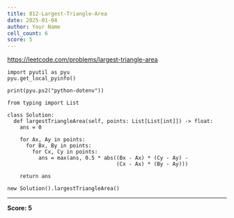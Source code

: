 ```yaml
---
title: 812-Largest-Triangle-Area
date: 2025-01-04
author: Your Name
cell_count: 6
score: 5
---
```


https://leetcode.com/problems/largest-triangle-area


```
import pyutil as pyu
pyu.get_local_pyinfo()
```


```
print(pyu.ps2("python-dotenv"))
```


```
from typing import List
```


```
class Solution:
  def largestTriangleArea(self, points: List[List[int]]) -> float:
    ans = 0

    for Ax, Ay in points:
      for Bx, By in points:
        for Cx, Cy in points:
          ans = max(ans, 0.5 * abs((Bx - Ax) * (Cy - Ay) -
                                   (Cx - Ax) * (By - Ay)))

    return ans
```


```
new Solution().largestTriangleArea()
```


---
**Score: 5**
